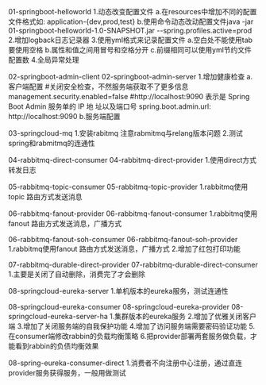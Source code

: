 01-springboot-helloworld
  1.动态改变配置文件
    a.在resources中增加不同的配置文件格式如: application-{dev,prod,test}
    b.使用命令动态改动配置文件java -jar 01-springboot-helloworld-1.0-SNAPSHOT.jar --spring.profiles.active=prod
  2.增加logback日志记录器
  3.使用yml格式来记录配置文件
     a.空白处不能使用tab要使用空格
     b.属性和值之间用冒号和空格分开
     c.前缀相同可以使用yml节约文件配置数
  4.全局异常处理

02-springboot-admin-client
02-springboot-admin-server
  1.增加健康检查
    a.客户端配置
      #关闭安全检查，不然服务端获取不了更多信息
      management.security.enabled=false
      #http://localhost:9090 表示是 Spring Boot Admin 服务单的 IP 地 址以及端口号
      spring.boot.admin.url: http://localhost:9090 
    b.服务端配置
     

03-springcloud-mq
   1.安装rabitmq 注意rabmitmq与relang版本问题
   2.测试spring和rabmitmq的连通性 


04-rabbitmq-direct-consumer
04-rabbitmq-direct-provider
    1.使用direct方式转发日志
    
05-rabbitmq-topic-consumer
05-rabbitmq-topic-provider
    1.rabbitmq使用topic 路由方式发送消息 
    
06-rabbitmq-fanout-provider
06-rabbitmq-fanout-consumer
    1.rabbitmq使用fanout 路由方式发送消息，广播方式

06-rabbitmq-fanout-soh-consumer
06-rabbitmq-fanout-soh-provider
    1.rabbitmq使用fanout 路由方式发送消息，广播方式
    2.增加了红包打印功能
 
 
07-rabbitmq-durable-direct-provider
07-rabbitmq-durable-direct-consumer
    1.主要是关闭了自动删除，消费完了才会删除
   
08-springcloud-eureka-server
    1.单机版本的eureka服务，测试连通性
    
08-springcloud-eureka-consumer
08-springcloud-eureka-provider
08-springcloud-eureka-server-ha
    1.集群版本的eureka服务
    2.增加了优雅关闭客户端
    3.增加了关闭服务端的自我保护功能
    4.增加了访问服务端需要密码验证功能
    5.在consumer端修改rabbin的负载均衡策略
    6.把provider部署两套服务做负载，才能看到rabbin的负债均衡效果
    
08-spring-eureka-consumer-direct
    1.消费者不向注册中心注册，通过直连provider服务获得服务，一般用做测试